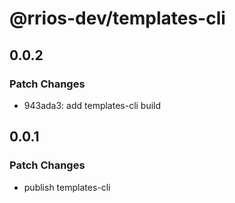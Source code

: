 # @rrios-dev/templates-cli

## 0.0.2

### Patch Changes

- 943ada3: add templates-cli build

## 0.0.1

### Patch Changes

- publish templates-cli
